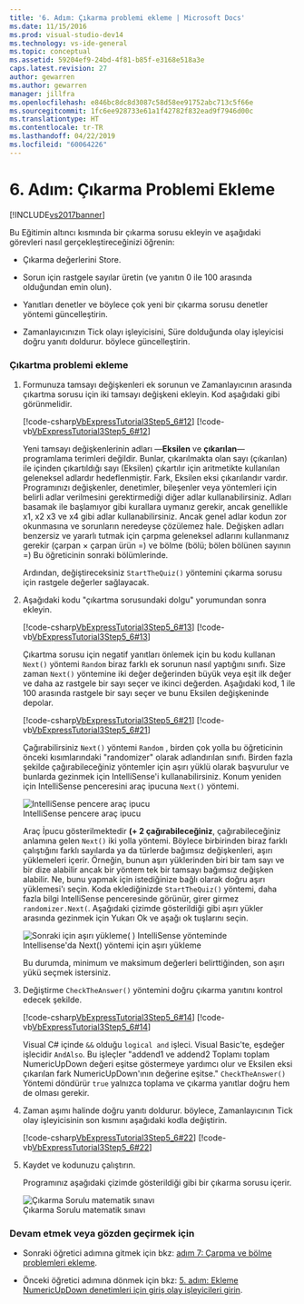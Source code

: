 ```yaml
---
title: '6. Adım: Çıkarma problemi ekleme | Microsoft Docs'
ms.date: 11/15/2016
ms.prod: visual-studio-dev14
ms.technology: vs-ide-general
ms.topic: conceptual
ms.assetid: 59204ef9-24bd-4f81-b85f-e3168e518a3e
caps.latest.revision: 27
author: gewarren
ms.author: gewarren
manager: jillfra
ms.openlocfilehash: e846bc8dc8d3087c58d58ee91752abc713c5f66e
ms.sourcegitcommit: 1fc6ee928733e61a1f42782f832ead9f7946d00c
ms.translationtype: HT
ms.contentlocale: tr-TR
ms.lasthandoff: 04/22/2019
ms.locfileid: "60064226"
---
```

# <a name="step-6-add-a-subtraction-problem"></a>6. Adım: Çıkarma Problemi Ekleme
[!INCLUDE[vs2017banner](../includes/vs2017banner.md)]

Bu Eğitimin altıncı kısmında bir çıkarma sorusu ekleyin ve aşağıdaki görevleri nasıl gerçekleştireceğinizi öğrenin:  
  
- Çıkarma değerlerini Store.  
  
- Sorun için rastgele sayılar üretin (ve yanıtın 0 ile 100 arasında olduğundan emin olun).  
  
- Yanıtları denetler ve böylece çok yeni bir çıkarma sorusu denetler yöntemi güncelleştirin.  
  
- Zamanlayıcınızın Tick olayı işleyicisini, Süre dolduğunda olay işleyicisi doğru yanıtı doldurur. böylece güncelleştirin.  
  
### <a name="to-add-a-subtraction-problem"></a>Çıkartma problemi ekleme  
  
1. Formunuza tamsayı değişkenleri ek sorunun ve Zamanlayıcının arasında çıkartma sorusu için iki tamsayı değişkeni ekleyin. Kod aşağıdaki gibi görünmelidir.  
  
     [!code-csharp[VbExpressTutorial3Step5_6#12](../snippets/csharp/VS_Snippets_VBCSharp/vbexpresstutorial3step5_6/cs/form1.cs#12)]
     [!code-vb[VbExpressTutorial3Step5_6#12](../snippets/visualbasic/VS_Snippets_VBCSharp/vbexpresstutorial3step5_6/vb/form1.vb#12)]  
  
     Yeni tamsayı değişkenlerinin adları —**Eksilen** ve **çıkarılan**— programlama terimleri değildir. Bunlar, çıkarılmakta olan sayı (çıkarılan) ile içinden çıkartıldığı sayı (Eksilen) çıkartılır için aritmetikte kullanılan geleneksel adlardır hedeflenmiştir. Fark, Eksilen eksi çıkarılandır vardır. Programınızı değişkenler, denetimler, bileşenler veya yöntemleri için belirli adlar verilmesini gerektirmediği diğer adlar kullanabilirsiniz. Adları basamak ile başlamıyor gibi kurallara uymanız gerekir, ancak genellikle x1, x2 x3 ve x4 gibi adlar kullanabilirsiniz. Ancak genel adlar kodun zor okunmasına ve sorunların neredeyse çözülemez hale. Değişken adları benzersiz ve yararlı tutmak için çarpma geleneksel adlarını kullanmanız gerekir (çarpan × çarpan ürün =) ve bölme (bölü; bölen bölünen sayının =) Bu öğreticinin sonraki bölümlerinde.  
  
     Ardından, değiştireceksiniz `StartTheQuiz()` yöntemini çıkarma sorusu için rastgele değerler sağlayacak.  
  
2. Aşağıdaki kodu "çıkartma sorusundaki dolgu" yorumundan sonra ekleyin.  
  
     [!code-csharp[VbExpressTutorial3Step5_6#13](../snippets/csharp/VS_Snippets_VBCSharp/vbexpresstutorial3step5_6/cs/form1.cs#13)]
     [!code-vb[VbExpressTutorial3Step5_6#13](../snippets/visualbasic/VS_Snippets_VBCSharp/vbexpresstutorial3step5_6/vb/form1.vb#13)]  
  
     Çıkartma sorusu için negatif yanıtları önlemek için bu kodu kullanan `Next()` yöntemi `Random` biraz farklı ek sorunun nasıl yaptığını sınıfı. Size zaman `Next()` yöntemine iki değer değerinden büyük veya eşit ilk değer ve daha az rastgele bir sayı seçer ve ikinci değerden. Aşağıdaki kod, 1 ile 100 arasında rastgele bir sayı seçer ve bunu Eksilen değişkeninde depolar.  
  
     [!code-csharp[VbExpressTutorial3Step5_6#21](../snippets/csharp/VS_Snippets_VBCSharp/vbexpresstutorial3step5_6/cs/form1.cs#21)]
     [!code-vb[VbExpressTutorial3Step5_6#21](../snippets/visualbasic/VS_Snippets_VBCSharp/vbexpresstutorial3step5_6/vb/form1.vb#21)]  
  
     Çağırabilirsiniz `Next()` yöntemi `Random` , birden çok yolla bu öğreticinin önceki kısımlarındaki "randomizer" olarak adlandırılan sınıfı. Birden fazla şekilde çağırabileceğiniz yöntemler için aşırı yüklü olarak başvurulur ve bunlarda gezinmek için IntelliSense'i kullanabilirsiniz. Konum yeniden için IntelliSense penceresini araç ipucuna `Next()` yöntemi.  
  
     ![IntelliSense pencere araç ipucu](../ide/media/express-overloads.png "Express_Overloads")  
IntelliSense pencere araç ipucu  
  
     Araç İpucu gösterilmektedir **(+ 2 çağırabileceğiniz**, çağırabileceğiniz anlamına gelen `Next()` iki yolla yöntemi. Böylece birbirinden biraz farklı çalıştığını farklı sayılarda ya da türlerde bağımsız değişkenleri, aşırı yüklemeleri içerir. Örneğin, bunun aşırı yüklerinden biri bir tam sayı ve bir dize alabilir ancak bir yöntem tek bir tamsayı bağımsız değişken alabilir. Ne, bunu yapmak için istediğinize bağlı olarak doğru aşırı yüklemesi'ı seçin. Koda eklediğinizde `StartTheQuiz()` yöntemi, daha fazla bilgi IntelliSense penceresinde görünür, girer girmez `randomizer.Next(`. Aşağıdaki çizimde gösterildiği gibi aşırı yükler arasında gezinmek için Yukarı Ok ve aşağı ok tuşlarını seçin.  
  
     ![Sonraki için aşırı yükleme&#40; &#41; IntelliSense yönteminde](../ide/media/express-nextoverload.png "Express_NextOverload")  
Intellisense'da Next() yöntemi için aşırı yükleme  
  
     Bu durumda, minimum ve maksimum değerleri belirttiğinden, son aşırı yükü seçmek istersiniz.  
  
3. Değiştirme `CheckTheAnswer()` yöntemini doğru çıkarma yanıtını kontrol edecek şekilde.  
  
     [!code-csharp[VbExpressTutorial3Step5_6#14](../snippets/csharp/VS_Snippets_VBCSharp/vbexpresstutorial3step5_6/cs/form1.cs#14)]
     [!code-vb[VbExpressTutorial3Step5_6#14](../snippets/visualbasic/VS_Snippets_VBCSharp/vbexpresstutorial3step5_6/vb/form1.vb#14)]  
  
     Visual C# içinde `&&` olduğu `logical and` işleci. Visual Basic'te, eşdeğer işlecidir `AndAlso`. Bu işleçler "addend1 ve addend2 Toplamı toplam NumericUpDown değeri eşitse göstermeye yardımcı olur ve Eksilen eksi çıkarılan fark NumericUpDown'ının değerine eşitse." `CheckTheAnswer()` Yöntemi döndürür `true` yalnızca toplama ve çıkarma yanıtlar doğru hem de olması gerekir.  
  
4. Zaman aşımı halinde doğru yanıtı doldurur. böylece, Zamanlayıcının Tick olay işleyicisinin son kısmını aşağıdaki kodla değiştirin.  
  
     [!code-csharp[VbExpressTutorial3Step5_6#22](../snippets/csharp/VS_Snippets_VBCSharp/vbexpresstutorial3step5_6/cs/form1.cs#22)]
     [!code-vb[VbExpressTutorial3Step5_6#22](../snippets/visualbasic/VS_Snippets_VBCSharp/vbexpresstutorial3step5_6/vb/form1.vb#22)]  
  
5. Kaydet ve kodunuzu çalıştırın.  
  
     Programınız aşağıdaki çizimde gösterildiği gibi bir çıkarma sorusu içerir.  
  
     ![Çıkarma Sorulu matematik sınavı](../ide/media/express-addsubtract.png "Express_AddSubtract")  
Çıkarma Sorulu matematik sınavı  
  
### <a name="to-continue-or-review"></a>Devam etmek veya gözden geçirmek için  
  
- Sonraki öğretici adımına gitmek için bkz: [adım 7: Çarpma ve bölme problemleri ekleme](../ide/step-7-add-multiplication-and-division-problems.md).  
  
- Önceki öğretici adımına dönmek için bkz: [5. adım: Ekleme NumericUpDown denetimleri için giriş olay işleyicileri girin](../ide/step-5-add-enter-event-handlers-for-the-numericupdown-controls.md).

